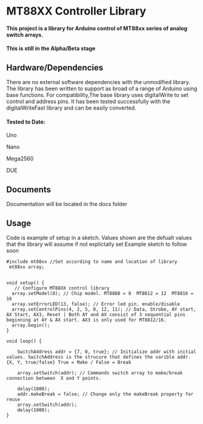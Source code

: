 # MT88XX Controller Library 

#### This project is a library for Arduino control of MT88xx series of analog switch arrays. 

#### This is still in the Alpha/Beta stage



## Hardware/Dependencies 

There are no external software dependencies with the unmodified library. The library has been written to support as broad of a range of Arduino using base functions.
For compatibility,The base library uses digitalWrite to set control and address pins.
It has been tested successfully with the digitalWriteFast library and can be easily converted.

#### Tested to Date:
Uno

Nano

Mega2560

DUE



## Documents

Documentation will be located in the docs folder

## Usage

Code is example of setup in a sketch. Values shown are the defualt values that the library will assume if not explictally set
Example sketch to follow soon

```
#include mt88xx //Set according to name and location of library
 mt88xx array;


void setup() {
   // Configure MT88XX control library
  array.setModel(8); // Chip model. MT8808 = 8  MT8812 = 12  MT8816 = 16
  array.setErrorLED(13, false); // Error led pin, enable/disable
  array.setControlPins(4, 2, 5, 8, 12, 11); // Data, Strobe, AY start, AX Start, AX3, Reset | Both AY and AX consist of 3 sequential pins beginning at AY & AX start. AX3 is only used for MT8812/16. 
  array.begin();
}

void loop() {
    
    SwitchAddress addr = {7, 0, true}; // Initialize addr with initial values. SwitchAddress is the strucure that defines the varible addr. {X, Y, true/false} True = Make / False = Break

    array.setSwitch(addr); // Commands switch array to make/break connection between  X and Y points.
   
    delay(1000); 
    addr.makeBreak = false; // Change only the makeBreak property for reuse
    array.setSwitch(addr);
    delay(1000);
}

